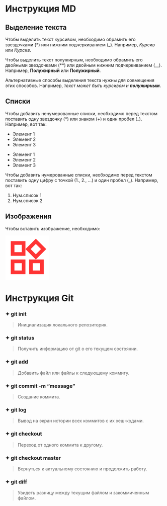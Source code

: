 # Инструкция MD

## Выделение текста

Чтобы выделить текст курсивом, необходимо обрамить его звездочками (*) или нижним подчеркиванием (_). Например, *Курсив* или _Курсив_.

Чтобы выделить текст полужирным, необходимо обрамить его двойными звездочками (**) или двойным нижним подчеркиванием (__). Например, **Полужирный** или __Полужирный__.

Альтернативные способы выделения текста нужны для совмещения этих способов. Например, _текст может быть курсивом и **полужирным**_.

## Списки

Чтобы добавить ненумерованные списки, необходимо перед текстом поставить одну звездочку (*) или знаком (+) и один пробел (_). Например, вот так:

* Элемент 1
* Элемент 2
* Элемент 3
+ Элемент 1
+ Элемент 2
+ Элемент 3

Чтобы добавить нумерованные списки, необходимо перед текстом поставить одну цифру с точкой (1., 2., ...) и один пробел (_). Например, вот так:

1. Нум.список 1
2. Нум.список 2

## Изображения

Чтобы вставить изображение, необходимо: 

![Это иконка](widgets.png)

# Инструкция Git

### ✦ git init 
> Инициализация локального репозитория.

### ✦ git status 
> Получить информацию от git о его текущем состоянии.

### ✦ git add 
> Добавить файл или файлы к следующему коммиту.

### ✦ git commit -m “message” 
> Создание коммита.

### ✦ git log 
> Вывод на экран истории всех коммитов с их хеш-кодами.

### ✦ git checkout 
> Переход от одного коммита к другому.

### ✦ git checkout master 
> Вернуться к актуальному состоянию и продолжить работу.

### ✦ git diff 
> Увидеть разницу между текущим файлом и закоммиченным файлом.